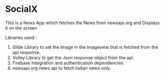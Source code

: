 # SocialX
This is a News App which fetches the News from newsapi.org and Displays it on the screen

Libraries used :

1) Gilde Library to set the Image in the Imageview that is fetched from the api response.
2) Volley Library to get the Json response object from the api.
3) Firebase Integration and authentication dependencies
4) newsapi.org news api to fetch Indian news only.
